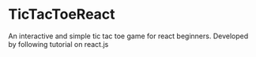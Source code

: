 # TicTacToeReact
An interactive and simple tic tac toe game for react beginners. Developed by following tutorial on react.js
